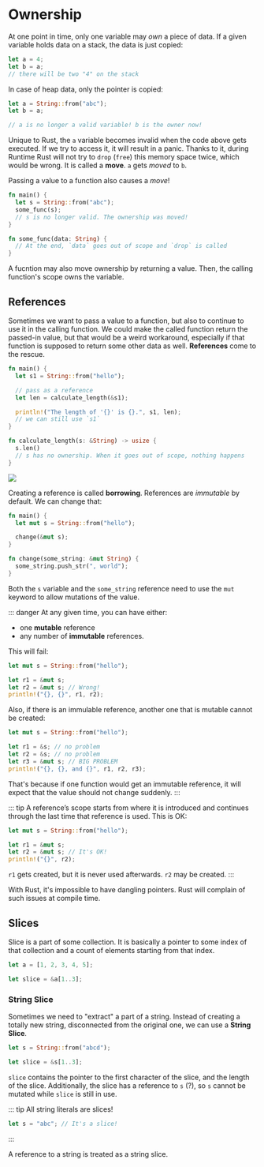 # Ownership

At one point in time, only one variable may _own_ a piece of data.
If a given variable holds data on a stack, the data is just copied:

```rust
let a = 4;
let b = a;
// there will be two "4" on the stack
```

In case of heap data, only the pointer is copied:

```rust
let a = String::from("abc");
let b = a;

// a is no longer a valid variable! b is the owner now!
```

Unique to Rust, the `a` variable becomes invalid when the code above gets
executed. If we try to access it, it will result in a panic. Thanks to it,
during Runtime Rust will not try to `drop` (`free`) this memory space twice,
which would be wrong.
It is called a **move**. `a` gets _moved_ to `b`.

Passing a value to a function also causes a _move_!

```rust
fn main() {
  let s = String::from("abc");
  some_func(s);
  // s is no longer valid. The ownership was moved!
}

fn some_func(data: String) {
  // At the end, `data` goes out of scope and `drop` is called
}
```

A fucntion may also move ownership by returning a value. Then, the calling
function's scope owns the variable.

## References

Sometimes we want to pass a value to a function, but also to continue to use it
in the calling function. We could make the called function return the passed-in
value, but that would be a weird workaround, especially if that function is
supposed to return some other data as well. **References** come to the rescue.

```rust
fn main() {
  let s1 = String::from("hello");

  // pass as a reference
  let len = calculate_length(&s1);

  println!("The length of '{}' is {}.", s1, len);
  // we can still use `s1`
}

fn calculate_length(s: &String) -> usize {
  s.len()
  // s has no ownership. When it goes out of scope, nothing happens
}
```

![](https://doc.rust-lang.org/book/img/trpl04-05.svg)

Creating a reference is called **borrowing**.
References are *immutable* by default. We can change that:

```rust
fn main() {
  let mut s = String::from("hello");

  change(&mut s);
}

fn change(some_string: &mut String) {
  some_string.push_str(", world");
}
```

Both the `s` variable and the `some_string` reference need to use the `mut`
keyword to allow mutations of the value.

::: danger
At any given time, you can have either:

- one **mutable** reference
- any number of **immutable** references. 

This will fail:

```rust
let mut s = String::from("hello");

let r1 = &mut s;
let r2 = &mut s; // Wrong!
println!("{}, {}", r1, r2);
```

Also, if there is an immulable reference, another one that is mutable cannot be
created:

```rust
let mut s = String::from("hello");

let r1 = &s; // no problem
let r2 = &s; // no problem
let r3 = &mut s; // BIG PROBLEM
println!("{}, {}, and {}", r1, r2, r3);
```

That's because if one function would get an immutable reference, it will expect
that the value should not change suddenly.
:::

::: tip
A reference’s scope starts from where it is introduced and continues through the
last time that reference is used.
This is OK:

```rust
let mut s = String::from("hello");

let r1 = &mut s;
let r2 = &mut s; // It's OK!
println!("{}", r2);
```

`r1` gets created, but it is never used afterwards. `r2` may be created.
:::

With Rust, it's impossible to have dangling pointers. Rust will complain of such
issues at compile time.

## Slices

Slice is a part of some collection.
It is basically a pointer to some index of that collection and a count of
elements starting from that index.

```rust
let a = [1, 2, 3, 4, 5];

let slice = &a[1..3];
```

### String Slice

Sometimes we need to "extract" a part of a string. Instead of creating a totally
new string, disconnected from the original one, we can use a **String Slice**.

```rust
let s = String::from("abcd");

let slice = &s[1..3];
```

`slice` contains the pointer to the first character of the slice, and the length
of the slice. Additionally, the slice has a reference to `s` (?), so `s` cannot
be mutated while `slice` is still in use.

::: tip
All string literals are slices!

```rust
let s = "abc"; // It's a slice!
```
:::


A reference to a string is treated as a string slice.